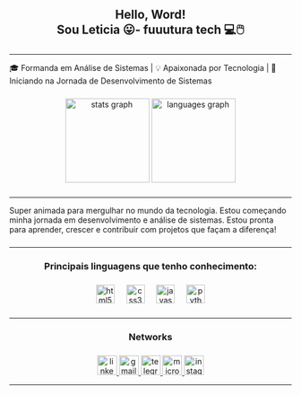 <h2 align="center">Hello, Word! <br>Sou Leticia 😛- fuuutura tech 💻🖱️</h2>

###
<hr>
<p align="left">🎓 Formanda em Análise de Sistemas | 💡 Apaixonada por Tecnologia | 🚀 Iniciando na Jornada de Desenvolvimento de Sistemas</p>

###

<div align="center">
  <img src="https://github-readme-stats.vercel.app/api?username=leticialeao25&hide_title=false&hide_rank=false&show_icons=true&include_all_commits=false&count_private=false&disable_animations=false&theme=radical&locale=pt-br&hide_border=false" height="150" alt="stats graph"  />
  <img src="https://github-readme-stats.vercel.app/api/top-langs?username=leticialeao25&locale=pt-br&hide_title=false&layout=compact&card_width=320&langs_count=5&theme=gruvbox_light&hide_border=false" height="150" alt="languages graph"  />
</div>

###
<hr>
<p align="left">Super animada para mergulhar no mundo da tecnologia. Estou começando minha jornada em desenvolvimento e análise de sistemas. Estou pronta para aprender, crescer e contribuir com projetos  que façam a diferença!</p>

###
<hr>
<h3 align="center">Principais linguagens que tenho conhecimento:</h3>

###

<div align="center">
  <img src="https://cdn.jsdelivr.net/gh/devicons/devicon/icons/html5/html5-original.svg" height="33" alt="html5 logo"  />
  <img width="13" />
  <img src="https://cdn.jsdelivr.net/gh/devicons/devicon/icons/css3/css3-original.svg" height="33" alt="css3 logo"  />
  <img width="13" />
  <img src="https://cdn.jsdelivr.net/gh/devicons/devicon/icons/javascript/javascript-original.svg" height="33" alt="javascript logo"  />
  <img width="13" />
  <img src="https://cdn.jsdelivr.net/gh/devicons/devicon/icons/python/python-original.svg" height="33" alt="python logo"  />
</div>

###

<hr>
<h3 align="center" >Networks</h3>

###

<div align="center">
  <a href="https://www.linkedin.com/in/leticia-le%C3%A3o-01b91a181?utm_source=share&utm_campaign=share_via&utm_content=profile&utm_medium=android_app" target="_blank">
    <img src="https://img.shields.io/static/v1?message=LinkedIn&logo=linkedin&label=&color=0077B5&logoColor=white&labelColor=red&style=for-the-badge" height="35" alt="linkedin logo"  />
  </a>
  <a href="https://mail.google.com/mail/leticia.leeao25@gmail.com" target="_blank">
    <img src="https://img.shields.io/static/v1?message=Gmail&logo=gmail&label=&color=D14836&logoColor=white&labelColor=&style=for-the-badge" height="35" alt="gmail logo"  />
  </a>
  <a href="https://t.me/+5521965654708" target="_blank">
    <img src="https://img.shields.io/static/v1?message=Telegram&logo=telegram&label=&color=2CA5E0&logoColor=white&labelColor=&style=for-the-badge" height="35" alt="telegram logo"  />
  </a>
  <a href="https://outlook.live.com/mail/0/?ui=pt-BR&rs=BR&auth=1.\Outlook\leticia_andrade95@hotmail.com.ost" target="_blank">
    <img src="https://img.shields.io/static/v1?message=Outlook&logo=microsoft-outlook&label=&color=0078D4&logoColor=white&labelColor=&style=for-the-badge" height="35" alt="microsoft-outlook logo"  />
  </a>
  <img src="https://img.shields.io/static/v1?message=Instagram&logo=instagram&label=&color=E4405F&logoColor=white&labelColor=&style=for-the-badge" height="35" alt="instagram logo"  />
</div>

<hr>

###

